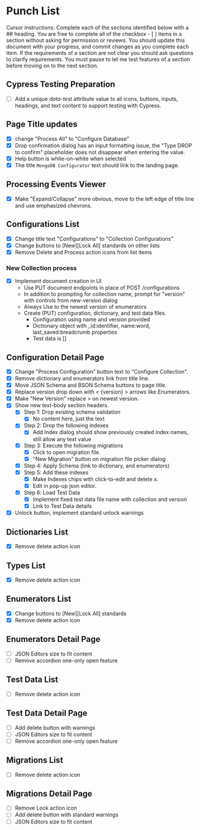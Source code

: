 # Punch List
Cursor instructions: Complete each of the sections identified below with a ## heading. You are free to complete all of the checkbox - [ ] items in a section without asking for permission or reviews. You should update this document with your progress, and commit changes as you complete each item. If the requirements of a section are not clear you should ask questions to clarify requirements. You must pause to let me test features of a section before moving on to the next section.

## Cypress Testing Preparation
- [ ] Add a unique *data-test* attribute value to all icons, buttons, inputs, headings, and text content to support testing with Cypress.


## Page Title updates
- [x] change "Process All" to "Configure Database"
- [x] Drop confirmation dialog has an input formatting issue, the "Type DROP to confirm" placeholder does not disappear when entering the value.
- [x] Help button is white-on-white when selected 
- [x] The title `MongoDB Configurator` text should link to the landing page.

## Processing Events Viewer
- [x] Make "Expand/Collapse" more obvious, move to the left edge of title line and use emphasized chevrons.

## Configurations List
- [x] Change title text "Configurations" to "Collection Configurations"
- [x] Change buttons to [New][Lock All] standards on other lists
- [x] Remove Delete and Process action icons from list items

### New Collection process
- [x] Implement document creation in UI
    - Use PUT document endpoints in place of POST /configurations
    - In addition to prompting for collection name, prompt for "version" with controls from new-version dialog
    - Always Use to the newest version of enumerators
    - Create (PUT) configuration, dictionary, and test data files.
        - Configuration using name and version provided
        - Dictionary object with _id:identifier, name:word, last_saved:breadcrumb properties
        - Test data is []

## Configuration Detail Page
- [x] Change "Process Configuration" button text to "Configure Collection".
- [x] Remove dictionary and enumerators link from title line.
- [x] Move JSON Schema and BSON Schema buttons to page title.
- [x] Replace version drop down with < {version} > arrows like Enumerators.
- [x] Make "New Version" replace > on newest version.
- [x] Show new text-body section headers.
    - [x] Step 1: Drop existing schema validation
        - [x] No content here, just the text
    - [x] Step 2: Drop the following indexes
        - [x] Add Index dialog should show previously created index names, still allow any text value
    - [x] Step 3: Execute the following migrations 
        - [x] Click to open migration file. 
        - [x] "New Migration" button on migration file picker dialog
    - [x] Step 4: Apply Schema (link to dictionary, and enumerators)
    - [x] Step 5: Add these indexes
        - [x] Make Indexes chips with click-to-edit and delete x. 
        - [x] Edit in pop-up json editor.
    - [x] Step 6: Load Test Data
        - [x] Implement fixed test data file name with collection and version 
        - [x] Link to Test Data details
- [x] Unlock button, implement standard unlock warnings

## Dictionaries List
- [x] Remove delete action icon

## Types List
- [x] Remove delete action icon

## Enumerators List
- [x] Change buttons to [New][Lock All] standards
- [x] Remove delete action icon

## Enumerators Detail Page
- [ ] JSON Editors size to fit content
- [ ] Remove accordion one-only open feature

## Test Data List
- [ ] Remove delete action icon

## Test Data Detail Page
- [ ] Add delete button with warnings
- [ ] JSON Editors size to fit content
- [ ] Remove accordion one-only open feature

## Migrations List
- [ ] Remove delete action icon

## Migrations Detail Page
- [ ] Remove Lock action icon
- [ ] Add delete button with standard warnings
- [ ] JSON Editors size to fit content

